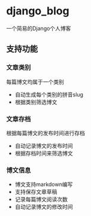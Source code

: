 # django_blog
一个简易的Django个人博客

## 支持功能
### 文章类别
每篇博文均属于一个类别
- 自动生成每个类别的拼音slug
- 根据类别筛选博文

### 文章存档
根据每篇博文的发布时间进行存档
- 自动记录博文的发布时间
- 根据存档时间来筛选博文

### 博文信息
- 博文支持markdown编写
- 支持保存文章草稿
- 记录每篇博文阅读次数
- 自动记录博文的修改时间
